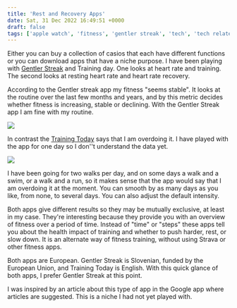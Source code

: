 ```yaml
---
title: 'Rest and Recovery Apps'
date: Sat, 31 Dec 2022 16:49:51 +0000
draft: false
tags: ['apple watch', 'fitness', 'gentler streak', 'tech', 'tech related', 'Training Today']
---
```


Either you can buy a collection of casios that each have different functions or you can download apps that have a niche purpose. I have been playing with [Gentler Streak](https://gentler.app/) and Training day. One looks at heart rate and training. The second looks at resting heart rate and heart rate recovery.

According to the Gentler streak app my fitness "seems stable". It looks at the routine over the last few months and years, and by this metric decides whether fitness is increasing, stable or declining. With the Gentler Streak app I am fine with my routine.

[![](https://www.main-vision.com/richard/blog/wp-content/uploads/2022/12/img_6126-576x1024.png)](https://www.main-vision.com/richard/blog/wp-content/uploads/2022/12/img_6126.png)

In contrast the [Training Today](https://trainingtodayapp.com/) says that I am overdoing it. I have played with the app for one day so I don''t understand the data yet.

[![](https://www.main-vision.com/richard/blog/wp-content/uploads/2022/12/img_6125-576x1024.png)](https://www.main-vision.com/richard/blog/wp-content/uploads/2022/12/img_6125.png)

I have been going for two walks per day, and on some days a walk and a swim, or a walk and a run, so it makes sense that the app would say that I am overdoing it at the moment. You can smooth by as many days as you like, from none, to several days. You can also adjust the default intensity.

Both apps give different results so they may be mutually exclusive, at least in my case. They're interesting because they provide you with an overview of fitness over a period of time. Instead of "time" or "steps" these apps tell you about the health impact of training and whether to push harder, rest, or slow down. It is an alternate way of fitness training, without using Strava or other fitness apps.

Both apps are European. Gentler Streak is Slovenian, funded by the European Union, and Training Today is English. With this quick glance of both apps, I prefer Gentler Streak at this point.

I was inspired by an article about this type of app in the Google app where articles are suggested. This is a niche I had not yet played with.